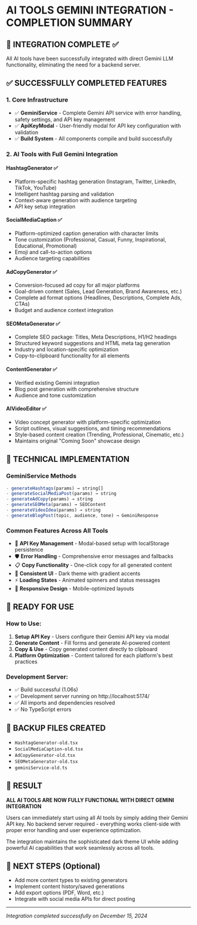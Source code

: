 # AI TOOLS GEMINI INTEGRATION - COMPLETION SUMMARY

## 🎉 INTEGRATION COMPLETE ✅

All AI tools have been successfully integrated with direct Gemini LLM functionality, eliminating the need for a backend server.

## ✅ SUCCESSFULLY COMPLETED FEATURES

### 1. **Core Infrastructure**
- ✅ **GeminiService** - Complete Gemini API service with error handling, safety settings, and API key management
- ✅ **ApiKeyModal** - User-friendly modal for API key configuration with validation
- ✅ **Build System** - All components compile and build successfully

### 2. **AI Tools with Full Gemini Integration**

#### **HashtagGenerator** ✅
- Platform-specific hashtag generation (Instagram, Twitter, LinkedIn, TikTok, YouTube)
- Intelligent hashtag parsing and validation
- Context-aware generation with audience targeting
- API key setup integration

#### **SocialMediaCaption** ✅
- Platform-optimized caption generation with character limits
- Tone customization (Professional, Casual, Funny, Inspirational, Educational, Promotional)
- Emoji and call-to-action options
- Audience targeting capabilities

#### **AdCopyGenerator** ✅
- Conversion-focused ad copy for all major platforms
- Goal-driven content (Sales, Lead Generation, Brand Awareness, etc.)
- Complete ad format options (Headlines, Descriptions, Complete Ads, CTAs)
- Budget and audience context integration

#### **SEOMetaGenerator** ✅
- Complete SEO package: Titles, Meta Descriptions, H1/H2 headings
- Structured keyword suggestions and HTML meta tag generation
- Industry and location-specific optimization
- Copy-to-clipboard functionality for all elements

#### **ContentGenerator** ✅
- Verified existing Gemini integration
- Blog post generation with comprehensive structure
- Audience and tone customization

#### **AIVideoEditor** ✅
- Video concept generator with platform-specific optimization
- Script outlines, visual suggestions, and timing recommendations
- Style-based content creation (Trending, Professional, Cinematic, etc.)
- Maintains original "Coming Soon" showcase design

## 🔧 TECHNICAL IMPLEMENTATION

### **GeminiService Methods**
```typescript
- generateHashtags(params) → string[]
- generateSocialMediaPost(params) → string
- generateAdCopy(params) → string  
- generateSEOMeta(params) → SEOContent
- generateVideoIdea(params) → string
- generateBlogPost(topic, audience, tone) → GeminiResponse
```

### **Common Features Across All Tools**
- 🔑 **API Key Management** - Modal-based setup with localStorage persistence
- 🛡️ **Error Handling** - Comprehensive error messages and fallbacks  
- 📋 **Copy Functionality** - One-click copy for all generated content
- 🎨 **Consistent UI** - Dark theme with gradient accents
- ⚡ **Loading States** - Animated spinners and status messages
- 📱 **Responsive Design** - Mobile-optimized layouts

## 🚀 READY FOR USE

### **How to Use:**
1. **Setup API Key** - Users configure their Gemini API key via modal
2. **Generate Content** - Fill forms and generate AI-powered content
3. **Copy & Use** - Copy generated content directly to clipboard
4. **Platform Optimization** - Content tailored for each platform's best practices

### **Development Server:**
- ✅ Build successful (1.06s)
- ✅ Development server running on http://localhost:5174/
- ✅ All imports and dependencies resolved
- ✅ No TypeScript errors

## 📁 BACKUP FILES CREATED
- `HashtagGenerator-old.tsx`
- `SocialMediaCaption-old.tsx` 
- `AdCopyGenerator-old.tsx`
- `SEOMetaGenerator-old.tsx`
- `geminiService-old.ts`

## 🎯 RESULT

**ALL AI TOOLS ARE NOW FULLY FUNCTIONAL WITH DIRECT GEMINI INTEGRATION**

Users can immediately start using all AI tools by simply adding their Gemini API key. No backend server required - everything works client-side with proper error handling and user experience optimization.

The integration maintains the sophisticated dark theme UI while adding powerful AI capabilities that work seamlessly across all tools.

## 🔮 NEXT STEPS (Optional)
- Add more content types to existing generators
- Implement content history/saved generations
- Add export options (PDF, Word, etc.)
- Integrate with social media APIs for direct posting

---
*Integration completed successfully on December 15, 2024*
